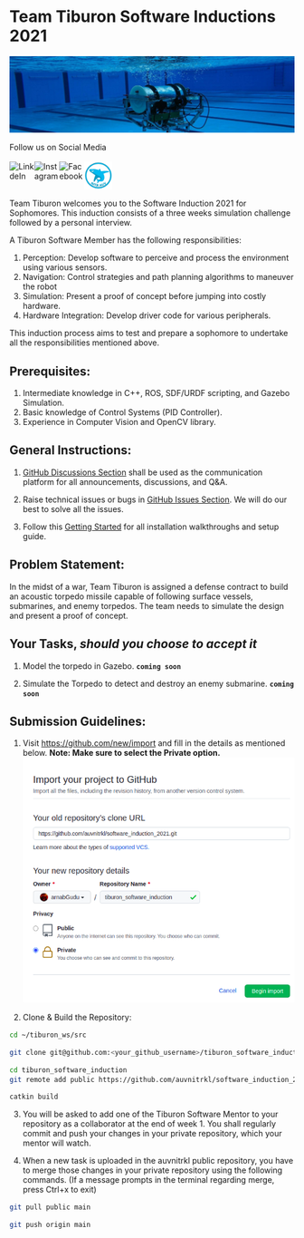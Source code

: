 # Team Tiburon Software Inductions 2021
![](images/tiburon.jpg)
<div>
Follow us on Social Media
<br/>
<br/>
<a href="https://www.linkedin.com/school/tiburonauv/">
  <img align="left" alt="LinkdeIn" width="44px" src="https://cdn.jsdelivr.net/npm/simple-icons@v3/icons/linkedin.svg" />
</a>
<a href="https://www.instagram.com/auvnitrkl/">
  <img align="left" alt="Instagram" width="44px" src="https://cdn.jsdelivr.net/npm/simple-icons@v3/icons/instagram.svg" />
</a>
<a href="https://www.facebook.com/tiburonauv">
  <img align="left" alt="Facebook" width="44px" src="https://cdn.jsdelivr.net/npm/simple-icons@v3/icons/facebook.svg" />
</a>
<a href="https://auvnitrkl.github.io/">
  <img align="left" alt="Website" width="50px" src="https://github.com/auvnitrkl/webAssets/blob/main/images/logo.png" />
</a>
</div>
<br/>
<br/>
<br/>


Team Tiburon welcomes you to the Software Induction 2021 for Sophomores. This induction consists of a three weeks simulation challenge followed by a personal interview.

A Tiburon Software Member has the following responsibilities:
1. Perception: Develop software to perceive and process the environment using various sensors.
2. Navigation: Control strategies and path planning algorithms to maneuver the robot
3. Simulation: Present a proof of concept before jumping into costly hardware.
4. Hardware Integration: Develop driver code for various peripherals.

This induction process aims to test and prepare a sophomore to undertake all the responsibilities mentioned above.

## Prerequisites:
1. Intermediate knowledge in C++, ROS, SDF/URDF scripting, and Gazebo Simulation.
3. Basic knowledge of Control Systems (PID Controller).
4. Experience in Computer Vision and OpenCV library.

## General Instructions:
1. [GitHub Discussions Section](https://github.com/auvnitrkl/software_induction_2021/discussions) shall be used as the communication platform for all announcements, discussions, and Q&A.

2. Raise technical issues or bugs in [GitHub Issues Section](https://github.com/auvnitrkl/software_induction_2021/issues). We will do our best to solve all the issues.

3. Follow this [Getting Started](GETTING_STARTED.md) for all installation walkthroughs and setup guide.

## Problem Statement:
In the midst of a war, Team Tiburon is assigned a defense contract to build an acoustic torpedo missile capable of following surface vessels, submarines, and enemy torpedos. The team needs to simulate the design and present a proof of concept.

## Your Tasks, _should you choose to accept it_
1. Model the torpedo in Gazebo. **`coming soon`**

2. Simulate the Torpedo to detect and destroy an enemy submarine. **`coming soon`**

## Submission Guidelines:

1. Visit https://github.com/new/import and fill in the details as mentioned below. **Note: Make sure to select the Private option.**
![](images/github.png)

2. Clone & Build the Repository:
```sh
cd ~/tiburon_ws/src
```
```sh
git clone git@github.com:<your_github_username>/tiburon_software_induction.git
```
```sh
cd tiburon_software_induction
git remote add public https://github.com/auvnitrkl/software_induction_2021.git
```
```sh
catkin build
```

3. You will be asked to add one of the Tiburon Software Mentor to your repository as a collaborator at the end of week 1. You shall regularly commit and push your changes in your private repository, which your mentor will watch.

4. When a new task is uploaded in the auvnitrkl public repository, you have to merge those changes in your private repository using the following commands. (If a message prompts in the terminal regarding merge, press Ctrl+x to exit)
```sh
git pull public main
```
```sh
git push origin main
```
